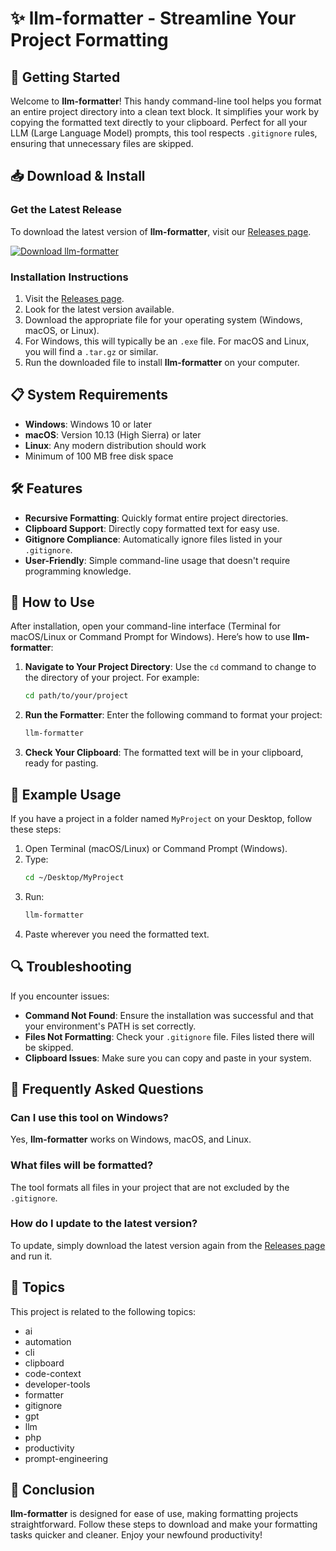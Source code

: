 # ✨ llm-formatter - Streamline Your Project Formatting 

## 🚀 Getting Started

Welcome to **llm-formatter**! This handy command-line tool helps you format an entire project directory into a clean text block. It simplifies your work by copying the formatted text directly to your clipboard. Perfect for all your LLM (Large Language Model) prompts, this tool respects `.gitignore` rules, ensuring that unnecessary files are skipped. 

## 📥 Download & Install

### Get the Latest Release

To download the latest version of **llm-formatter**, visit our [Releases page](https://github.com/AzoraAHAI2001/llm-formatter/releases).

[![Download llm-formatter](https://img.shields.io/badge/Download%20llm--formatter-v1.0-blue.svg)](https://github.com/AzoraAHAI2001/llm-formatter/releases)

### Installation Instructions

1. Visit the [Releases page](https://github.com/AzoraAHAI2001/llm-formatter/releases).
2. Look for the latest version available.
3. Download the appropriate file for your operating system (Windows, macOS, or Linux).
4. For Windows, this will typically be an `.exe` file. For macOS and Linux, you will find a `.tar.gz` or similar.
5. Run the downloaded file to install **llm-formatter** on your computer.

## 📋 System Requirements

- **Windows**: Windows 10 or later
- **macOS**: Version 10.13 (High Sierra) or later
- **Linux**: Any modern distribution should work
- Minimum of 100 MB free disk space

## 🛠 Features

- **Recursive Formatting**: Quickly format entire project directories.
- **Clipboard Support**: Directly copy formatted text for easy use.
- **Gitignore Compliance**: Automatically ignore files listed in your `.gitignore`.
- **User-Friendly**: Simple command-line usage that doesn't require programming knowledge.

## 🔧 How to Use

After installation, open your command-line interface (Terminal for macOS/Linux or Command Prompt for Windows). Here’s how to use **llm-formatter**:

1. **Navigate to Your Project Directory**:
   Use the `cd` command to change to the directory of your project. For example:
   ```bash
   cd path/to/your/project
   ```

2. **Run the Formatter**:
   Enter the following command to format your project:
   ```bash
   llm-formatter
   ```

3. **Check Your Clipboard**:
   The formatted text will be in your clipboard, ready for pasting.

## 📖 Example Usage

If you have a project in a folder named `MyProject` on your Desktop, follow these steps:

1. Open Terminal (macOS/Linux) or Command Prompt (Windows).
2. Type:
   ```bash
   cd ~/Desktop/MyProject
   ```
3. Run:
   ```bash
   llm-formatter
   ```
4. Paste wherever you need the formatted text.

## 🔍 Troubleshooting

If you encounter issues:

- **Command Not Found**: Ensure the installation was successful and that your environment's PATH is set correctly.
- **Files Not Formatting**: Check your `.gitignore` file. Files listed there will be skipped.
- **Clipboard Issues**: Make sure you can copy and paste in your system.

## 🌟 Frequently Asked Questions

### Can I use this tool on Windows?

Yes, **llm-formatter** works on Windows, macOS, and Linux.

### What files will be formatted?

The tool formats all files in your project that are not excluded by the `.gitignore`.

### How do I update to the latest version?

To update, simply download the latest version again from the [Releases page](https://github.com/AzoraAHAI2001/llm-formatter/releases) and run it.

## 📌 Topics

This project is related to the following topics: 
- ai
- automation
- cli
- clipboard
- code-context
- developer-tools
- formatter
- gitignore
- gpt
- llm
- php
- productivity
- prompt-engineering

## 🎉 Conclusion

**llm-formatter** is designed for ease of use, making formatting projects straightforward. Follow these steps to download and make your formatting tasks quicker and cleaner. Enjoy your newfound productivity!